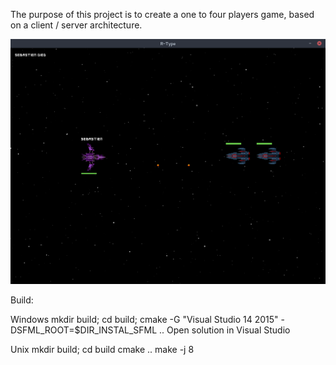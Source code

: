 
The purpose of this project is to create a one to four players game, based on a client / server architecture.

![Alt text](R-Type.png?raw=true "R-Type")

Build:

Windows
	mkdir build; cd build;
	cmake -G "Visual Studio 14 2015" -DSFML_ROOT=$DIR_INSTAL_SFML ..
	Open solution in Visual Studio

Unix
	mkdir build; cd build
	cmake ..
	make -j 8
